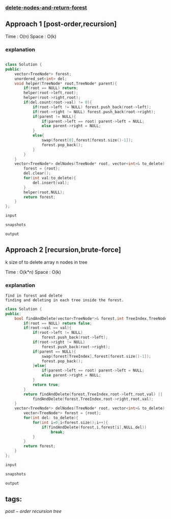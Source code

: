 ### [delete-nodes-and-return-forest](https://leetcode.com/problems/delete-nodes-and-return-forest)

## Approach 1 [post-order,recursion]

Time : O(n)
Space : O(k)

### explanation
```

```

```cpp
class Solution {
public:
    vector<TreeNode*> forest;
    unordered_set<int> del;
    void helper(TreeNode* root,TreeNode* parent){
        if(root == NULL) return;
        helper(root->left,root);
        helper(root->right,root);
        if(del.count(root->val) != 0){
            if(root->left != NULL) forest.push_back(root->left);
            if(root->right != NULL) forest.push_back(root->right);
            if(parent != NULL){
                if(parent->left == root) parent->left = NULL;
                else parent->right = NULL;
            }
            else{
                swap(forest[0],forest[forest.size()-1]);
                forest.pop_back();
            }
        }
    }
    vector<TreeNode*> delNodes(TreeNode* root, vector<int>& to_delete) {
        forest = {root};
        del.clear();
        for(int val:to_delete){
            del.insert(val);
        }
        helper(root,NULL);
        return forest;
    }
};
``` 

```cpp
input

snapshots

output
```

## Approach 2 [recursion,brute-force]

k size of to delete array
n nodes in tree

Time : O(k*n)
Space : O(k)

### explanation
```
find in forest and delete
finding and deleting in each tree inside the forest.
```

```cpp
class Solution {
public:
    bool findAndDelete(vector<TreeNode*>& forest,int TreeIndex,TreeNode* root,TreeNode* parent,int val){
        if(root == NULL) return false;
        if(root->val == val){
            if(root->left != NULL)
                forest.push_back(root->left);
            if(root->right != NULL)
                forest.push_back(root->right);
            if(parent == NULL){
                swap(forest[TreeIndex],forest[forest.size()-1]);
                forest.pop_back();
            }else{
                if(parent->left == root) parent->left = NULL;
                else parent->right = NULL;
            }
            return true;
        }
        return findAndDelete(forest,TreeIndex,root->left,root,val) || 
            findAndDelete(forest,TreeIndex,root->right,root,val);
    }
    vector<TreeNode*> delNodes(TreeNode* root, vector<int>& to_delete) {
        vector<TreeNode*> forest = {root};
        for(int del: to_delete){
            for(int i=0;i<forest.size();i++){
                if(findAndDelete(forest,i,forest[i],NULL,del))
                    break;
            }
        }
        return forest;
    }
};
``` 

```cpp
input

snapshots

output
```


## tags:
$post-order$
$recursion$
$tree$